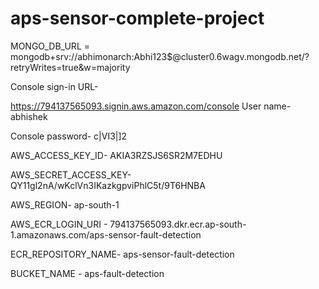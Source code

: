 # aps-sensor-complete-project
MONGO_DB_URL = mongodb+srv://abhimonarch:Abhi123$@cluster0.6wagv.mongodb.net/?retryWrites=true&w=majority

Console sign-in URL-

https://794137565093.signin.aws.amazon.com/console
User name-
abhishek

Console password-
c|VI3|]2

AWS_ACCESS_KEY_ID-
AKIA3RZSJS6SR2M7EDHU

AWS_SECRET_ACCESS_KEY-
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

AWS_REGION-
ap-south-1

AWS_ECR_LOGIN_URI -
794137565093.dkr.ecr.ap-south-1.amazonaws.com/aps-sensor-fault-detection

ECR_REPOSITORY_NAME- 
aps-sensor-fault-detection

BUCKET_NAME - aps-fault-detection
